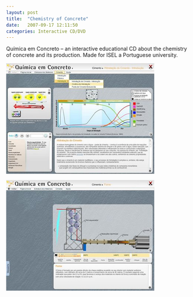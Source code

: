 ```yaml
---
layout: post
title:  "Chemistry of Concrete"
date:   2007-09-17 12:11:50
categories: Interactive CD/DVD
---
```

Química em Concreto – an interactive educational CD about the chemistry of concrete and its production. Made for ISEL a Portuguese university.

![Concrete](/img/qc.jpg)

![Concrete](/img/qc2.jpg)



